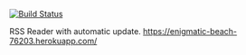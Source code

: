 [![Build Status](https://travis-ci.org/maximjs/project-lvl3-s210.svg?branch=master)](https://travis-ci.org/maximjs/project-lvl3-s210)

RSS Reader with automatic update.
https://enigmatic-beach-76203.herokuapp.com/
